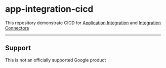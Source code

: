 # app-integration-cicd

This repository demonstrate CICD for [Application Integration](https://cloud.google.com/application-integration/docs) and [Integration Connectors](https://cloud.google.com/integration-connectors/docs)

---
## Support
This is not an officially supported Google product